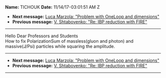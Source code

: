**Name:** TICHOUK
**Date:** 11/14/17-03:01:51 AM Z

  - **Next message:** [Luca Marzola: "Problem with OneLoop and
    dimensions"](1349.html)
  - **Previous message:** [V. Shtabovenko: "Re: IBP reduction with
    FIRE"](1347.html)

-----

Hello Dear Professors and Students  
How to fix PolarizationSum of massless(gluon and photon) and
massive(J/Psi) particles while squaring the amplitude.  

-----

  - **Next message:** [Luca Marzola: "Problem with OneLoop and
    dimensions"](1349.html)
  - **Previous message:** [V. Shtabovenko: "Re: IBP reduction with
    FIRE"](1347.html)

-----

